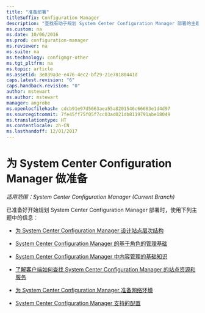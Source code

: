 ```yaml
---
title: "准备部署"
titleSuffix: Configuration Manager
description: "查找有助于规划 System Center Configuration Manager 部署的主题。"
ms.custom: na
ms.date: 10/06/2016
ms.prod: configuration-manager
ms.reviewer: na
ms.suite: na
ms.technology: configmgr-other
ms.tgt_pltfrm: na
ms.topic: article
ms.assetid: 3e839a3e-e476-4ec2-bf29-21e78180441d
caps.latest.revision: "6"
caps.handback.revision: "0"
author: mstewart
ms.author: mstewart
manager: angrobe
ms.openlocfilehash: cdcb91e97d5663aea55a8201546c66683e1d4d97
ms.sourcegitcommit: 7fe45ff75f05f7cc03ad021db8119791abe18049
ms.translationtype: HT
ms.contentlocale: zh-CN
ms.lasthandoff: 12/01/2017
---
```

# <a name="get-ready-for-system-center-configuration-manager"></a>为 System Center Configuration Manager 做准备

*适用范围：System Center Configuration Manager (Current Branch)*

已准备好开始规划 System Center Configuration Manager 部署时，使用下列主题中的信息：  


  -   [为 System Center Configuration Manager 设计站点层次结构](../../core/plan-design/hierarchy/design-a-hierarchy-of-sites.md)  

  -   [System Center Configuration Manager 的基于角色的管理基础](../../core/understand/fundamentals-of-role-based-administration.md)  

  -   [System Center Configuration Manager 中内容管理的基础知识](../../core/plan-design/hierarchy/fundamental-concepts-for-content-management.md)  

  -   [了解客户端如何查找 System Center Configuration Manager 的站点资源和服务](../../core/plan-design/hierarchy/understand-how-clients-find-site-resources-and-services.md)  

-   [为 System Center Configuration Manager 准备网络环境](/sccm/core/plan-design/network/configure-firewalls-ports-domains)  

-   [System Center Configuration Manager 支持的配置](../../core/plan-design/configs/supported-configurations.md)  
